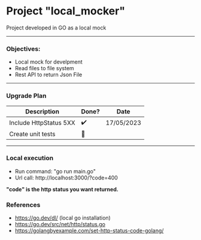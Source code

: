 # Project "local_mocker"

Project developed in GO as a local mock

---

### Objectives:

* Local mock for develpment
* Read files to file system
* Rest API to return Json File


---

### Upgrade Plan
| Description                                     | Done?                 | Date       |
|-------------------------------------------------|-----------------------|------------|
| Include HttpStatus 5XX                          | :heavy_check_mark:    | 17/05/2023 |
| Create unit tests                               | :black_square_button: |            |


---

### Local execution

* Run command: "go run main.go"
* Url call: http://localhost:3000/?code=400

**"code" is the http status you want returned.**


### References
* https://go.dev/dl/ (local go installation)
* https://go.dev/src/net/http/status.go
* https://golangbyexample.com/set-http-status-code-golang/
